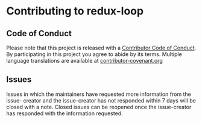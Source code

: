 # Contributing to redux-loop

## Code of Conduct

Please note that this project is released with a [Contributor Code of
Conduct](CODE_OF_CONDUCT.md). By participating in this project you agree to
abide by its terms. Multiple language translations are available at
[contributor-covenant.org](http://contributor-covenant.org/version/1/3/0/i18n/)


## Issues

Issues in which the maintainers have requested more information from the issue-
creator and the issue-creator has not responded within 7 days will be closed
with a note. Closed issues can be reopened once the issue-creator has responded
with the information requested.
